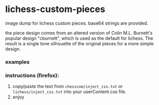 # lichess-custom-pieces
image dump for lichess custom pieces. base64 strings are provided.

the piece design comes from an altered version of Colin M.L. Burnett's popular design "cburnett", which is used as the default for lichess. The result is a single tone silhouette of the original pieces for a more simple design.

### examples




### instructions (firefox):
1. copy/paste the text from `chesscom/inject_css.txt` or `lichess/inject_css.txt` into your userContent.css file.
2. enjoy
